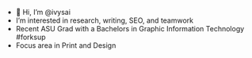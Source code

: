 - 👋 Hi, I’m @ivysai
- I’m interested in research, writing, SEO, and teamwork 
- Recent ASU Grad with a Bachelors in Graphic Information Technology #forksup
- Focus area in Print and Design


<!---
ivysai/ivysai is a ✨ special ✨ repository because its `README.md` (this file) appears on your GitHub profile.
You can click the Preview link to take a look at your changes.
--->
